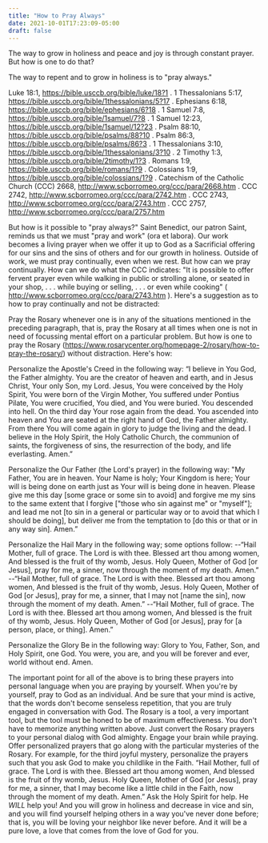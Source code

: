 ```yaml
---
title: "How to Pray Always"
date: 2021-10-01T17:23:09-05:00
draft: false
---
```

The way to grow in holiness and peace and joy is through constant prayer. But how is one to do that?
<!--more-->
The way to repent and to grow in holiness is to "pray always."

Luke 18:1, https://bible.usccb.org/bible/luke/18?1 . 1 Thessalonians 5:17, https://bible.usccb.org/bible/1thessalonians/5?17 . Ephesians 6:18, https://bible.usccb.org/bible/ephesians/6?18
 . 1 Samuel 7:8, https://bible.usccb.org/bible/1samuel/7?8
 . 1 Samuel 12:23, https://bible.usccb.org/bible/1samuel/12?23
 . Psalm 88:10, https://bible.usccb.org/bible/psalms/88?10
 . Psalm 86:3, https://bible.usccb.org/bible/psalms/86?3
 . 1 Thessalonians 3:10, https://bible.usccb.org/bible/1thessalonians/3?10
 . 2 Timothy 1:3, https://bible.usccb.org/bible/2timothy/1?3
 . Romans 1:9, https://bible.usccb.org/bible/romans/1?9
 . Colossians 1:9, https://bible.usccb.org/bible/colossians/1?9
 . Catechism of the Catholic Church (CCC) 2668, http://www.scborromeo.org/ccc/para/2668.htm
 . CCC 2742, http://www.scborromeo.org/ccc/para/2742.htm
 . CCC 2743, http://www.scborromeo.org/ccc/para/2743.htm
 . CCC 2757, http://www.scborromeo.org/ccc/para/2757.htm

But how is it possible to "pray always?" Saint Benedict, our patron Saint, reminds us that we must "pray and work" (ora et labora). Our work becomes a living prayer when we offer it up to God as a Sacrificial offering for our sins and the sins of others and for our growth in holiness. Outside of work, we must pray continually, even when we rest. But how can we pray continually. How can we do what the CCC indicates: "It is possible to offer fervent prayer even while walking in public or strolling alone, or seated in your shop, . . . while buying or selling, . . . or even while cooking" ( http://www.scborromeo.org/ccc/para/2743.htm ). Here's a suggestion as to how to pray continually and not be distracted:

Pray the Rosary whenever one is in any of the situations mentioned in the preceding paragraph, that is, pray the Rosary at all times when one is not in need of focussing mental effort on a particular problem. But how is one to pray the Rosary (https://www.rosarycenter.org/homepage-2/rosary/how-to-pray-the-rosary/) without distraction. Here's how:

Personalize the Apostle's Creed in the following way: “I believe in You God, the Father almighty. You are the creator of heaven and earth, and in Jesus Christ, Your only Son, my Lord. Jesus, You were conceived by the Holy Spirit, You were born of the Virgin Mother, You suffered under Pontius Pilate, You were crucified, You died, and You were buried. You descended into hell. On the third day Your rose again from the dead. You ascended into heaven and You are seated at the right hand of God, the Father almighty. From there You will come again in glory to judge the living and the dead. I believe in the Holy Spirit, the Holy Catholic Church, the communion of saints, the forgiveness of sins, the resurrection of the body, and life everlasting. Amen.”

Personalize the Our Father (the Lord's prayer) in the following way: "My Father, You are in heaven. Your Name is holy; Your Kingdom is here; Your will is being done on earth just as Your will is being done in heaven. Please give me this day [some grace or some sin to avoid] and forgive me my sins to the same extent that I forgive ["those who sin against me" or "myself"]; and lead me not [to sin in a general or particular way or to avoid that which I should be doing], but deliver me from the temptation to [do this or that or in any way sin]. Amen.”

Personalize the Hail Mary in the following way; some options follow: --“Hail Mother, full of grace. The Lord is with thee. Blessed art thou among women, And blessed is the fruit of thy womb, Jesus. Holy Queen, Mother of God [or Jesus], pray for me, a sinner, now through the moment of my death. Amen.”
--“Hail Mother, full of grace. The Lord is with thee. Blessed art thou among women, And blessed is the fruit of thy womb, Jesus. Holy Queen, Mother of God [or Jesus], pray for me, a sinner, that I may not [name the sin], now through the moment of my death. Amen.”
--“Hail Mother, full of grace. The Lord is with thee. Blessed art thou among women, And blessed is the fruit of thy womb, Jesus. Holy Queen, Mother of God [or Jesus], pray for [a person, place, or thing]. Amen.”

Personalize the Glory Be in the following way: Glory to You, Father, Son, and Holy Spirit, one God. You were, you are, and you will be forever and ever, world without end. Amen.

The important point for all of the above is to bring these prayers into personal language when you are praying by yourself. When you're by yourself, pray to God as an individual. And be sure that your mind is active, that the words don't become senseless repetition, that you are truly engaged in conversation with God. The Rosary is a tool, a very important tool, but the tool must be honed to be of maximum effectiveness. You don't have to memorize anything written above. Just convert the Rosary prayers to your personal dialog with God almighty. Engage your brain while praying. Offer personalized prayers that go along with the particular mysteries of the Rosary. For example, for the third joyful mystery, personalize the prayers such that you ask God to make you childlike in the Faith. “Hail Mother, full of grace. The Lord is with thee. Blessed art thou among women, And blessed is the fruit of thy womb, Jesus. Holy Queen, Mother of God [or Jesus], pray for me, a sinner, that I may become like a little child in the Faith, now through the moment of my death. Amen.” Ask the Holy Spirit for help. He *WILL* help you! And you will grow in holiness and decrease in vice and sin, and you will find yourself helping others in a way you've never done before; that is, you will be loving your neighbor like never before. And it will be a pure love, a love that comes from the love of God for you.